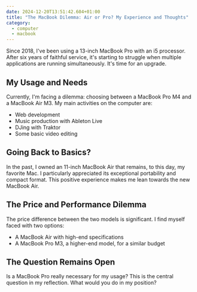 ```yaml
---
date: 2024-12-20T13:51:42.604+01:00
title: "The MacBook Dilemma: Air or Pro? My Experience and Thoughts"
category:
  - computer
  - macbook
---
```


Since 2018, I've been using a 13-inch MacBook Pro with an i5 processor. After six years of faithful service, it's starting to struggle when multiple applications are running simultaneously. It's time for an upgrade.
## My Usage and Needs
Currently, I'm facing a dilemma: choosing between a MacBook Pro M4 and a MacBook Air M3. My main activities on the computer are:
- Web development
- Music production with Ableton Live
- DJing with Traktor
- Some basic video editing
## Going Back to Basics?
In the past, I owned an 11-inch MacBook Air that remains, to this day, my favorite Mac. I particularly appreciated its exceptional portability and compact format. This positive experience makes me lean towards the new MacBook Air.
## The Price and Performance Dilemma
The price difference between the two models is significant. I find myself faced with two options:
- A MacBook Air with high-end specifications
- A MacBook Pro M3, a higher-end model, for a similar budget
## The Question Remains Open
Is a MacBook Pro really necessary for my usage? This is the central question in my reflection. What would you do in my position?
